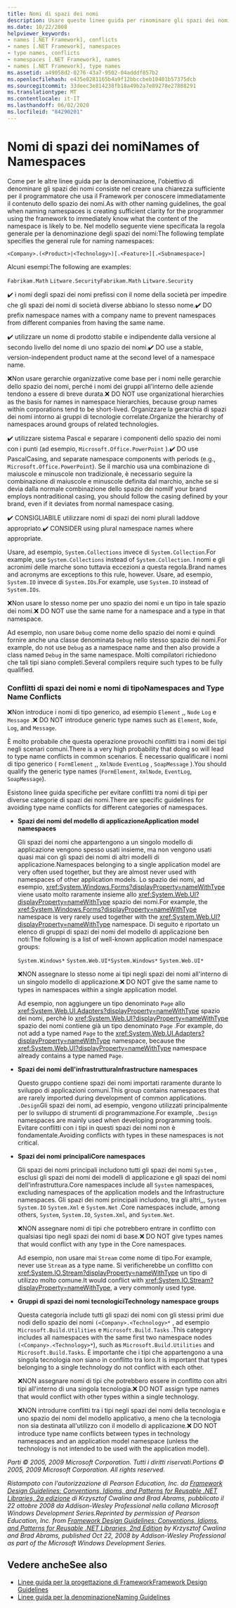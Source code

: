 ```yaml
---
title: Nomi di spazi dei nomi
description: Usare queste linee guida per rinominare gli spazi dei nomi come parte delle linee guida per la progettazione di librerie che estendono e interagiscono con le librerie .NET.
ms.date: 10/22/2008
helpviewer_keywords:
- names [.NET Framework], conflicts
- names [.NET Framework], namespaces
- type names, conflicts
- namespaces [.NET Framework], names
- names [.NET Framework], type names
ms.assetid: a49058d2-0276-43a7-9502-04adddf857b2
ms.openlocfilehash: e435e0281165b4a9f12bbccbeb10401b57375dcb
ms.sourcegitcommit: 33deec3e814238fb18a49b2a7e89278e27888291
ms.translationtype: MT
ms.contentlocale: it-IT
ms.lasthandoff: 06/02/2020
ms.locfileid: "84290201"
---
```

# <a name="names-of-namespaces"></a><span data-ttu-id="56216-103">Nomi di spazi dei nomi</span><span class="sxs-lookup"><span data-stu-id="56216-103">Names of Namespaces</span></span>
<span data-ttu-id="56216-104">Come per le altre linee guida per la denominazione, l'obiettivo di denominare gli spazi dei nomi consiste nel creare una chiarezza sufficiente per il programmatore che usa il Framework per conoscere immediatamente il contenuto dello spazio dei nomi.</span><span class="sxs-lookup"><span data-stu-id="56216-104">As with other naming guidelines, the goal when naming namespaces is creating sufficient clarity for the programmer using the framework to immediately know what the content of the namespace is likely to be.</span></span> <span data-ttu-id="56216-105">Nel modello seguente viene specificata la regola generale per la denominazione degli spazi dei nomi:</span><span class="sxs-lookup"><span data-stu-id="56216-105">The following template specifies the general rule for naming namespaces:</span></span>

 `<Company>.(<Product>|<Technology>)[.<Feature>][.<Subnamespace>]`

 <span data-ttu-id="56216-106">Alcuni esempi:</span><span class="sxs-lookup"><span data-stu-id="56216-106">The following are examples:</span></span>

 <span data-ttu-id="56216-107">`Fabrikam.Math` `Litware.Security`</span><span class="sxs-lookup"><span data-stu-id="56216-107">`Fabrikam.Math` `Litware.Security`</span></span>

 <span data-ttu-id="56216-108">✔️ i nomi degli spazi dei nomi prefissi con il nome della società per impedire che gli spazi dei nomi di società diverse abbiano lo stesso nome.</span><span class="sxs-lookup"><span data-stu-id="56216-108">✔️ DO prefix namespace names with a company name to prevent namespaces from different companies from having the same name.</span></span>

 <span data-ttu-id="56216-109">✔️ utilizzare un nome di prodotto stabile e indipendente dalla versione al secondo livello del nome di uno spazio dei nomi.</span><span class="sxs-lookup"><span data-stu-id="56216-109">✔️ DO use a stable, version-independent product name at the second level of a namespace name.</span></span>

 <span data-ttu-id="56216-110">❌Non usare gerarchie organizzative come base per i nomi nelle gerarchie dello spazio dei nomi, perché i nomi dei gruppi all'interno delle aziende tendono a essere di breve durata.</span><span class="sxs-lookup"><span data-stu-id="56216-110">❌ DO NOT use organizational hierarchies as the basis for names in namespace hierarchies, because group names within corporations tend to be short-lived.</span></span> <span data-ttu-id="56216-111">Organizzare la gerarchia di spazi dei nomi intorno ai gruppi di tecnologie correlate.</span><span class="sxs-lookup"><span data-stu-id="56216-111">Organize the hierarchy of namespaces around groups of related technologies.</span></span>

 <span data-ttu-id="56216-112">✔️ utilizzare sistema Pascal e separare i componenti dello spazio dei nomi con i punti (ad esempio, `Microsoft.Office.PowerPoint` ).</span><span class="sxs-lookup"><span data-stu-id="56216-112">✔️ DO use PascalCasing, and separate namespace components with periods (e.g., `Microsoft.Office.PowerPoint`).</span></span> <span data-ttu-id="56216-113">Se il marchio usa una combinazione di maiuscole e minuscole non tradizionale, è necessario seguire la combinazione di maiuscole e minuscole definita dal marchio, anche se si devia dalla normale combinazione dello spazio dei nomi</span><span class="sxs-lookup"><span data-stu-id="56216-113">If your brand employs nontraditional casing, you should follow the casing defined by your brand, even if it deviates from normal namespace casing.</span></span>

 <span data-ttu-id="56216-114">✔️ CONSIGLIABILE utilizzare nomi di spazi dei nomi plurali laddove appropriato.</span><span class="sxs-lookup"><span data-stu-id="56216-114">✔️ CONSIDER using plural namespace names where appropriate.</span></span>

 <span data-ttu-id="56216-115">Usare, ad esempio, `System.Collections` invece di `System.Collection`.</span><span class="sxs-lookup"><span data-stu-id="56216-115">For example, use `System.Collections` instead of `System.Collection`.</span></span> <span data-ttu-id="56216-116">I nomi e gli acronimi delle marche sono tuttavia eccezioni a questa regola.</span><span class="sxs-lookup"><span data-stu-id="56216-116">Brand names and acronyms are exceptions to this rule, however.</span></span> <span data-ttu-id="56216-117">Usare, ad esempio, `System.IO` invece di `System.IOs`.</span><span class="sxs-lookup"><span data-stu-id="56216-117">For example, use `System.IO` instead of `System.IOs`.</span></span>

 <span data-ttu-id="56216-118">❌Non usare lo stesso nome per uno spazio dei nomi e un tipo in tale spazio dei nomi.</span><span class="sxs-lookup"><span data-stu-id="56216-118">❌ DO NOT use the same name for a namespace and a type in that namespace.</span></span>

 <span data-ttu-id="56216-119">Ad esempio, non usare `Debug` come nome dello spazio dei nomi e quindi fornire anche una classe denominata `Debug` nello stesso spazio dei nomi.</span><span class="sxs-lookup"><span data-stu-id="56216-119">For example, do not use `Debug` as a namespace name and then also provide a class named `Debug` in the same namespace.</span></span> <span data-ttu-id="56216-120">Molti compilatori richiedono che tali tipi siano completi.</span><span class="sxs-lookup"><span data-stu-id="56216-120">Several compilers require such types to be fully qualified.</span></span>

### <a name="namespaces-and-type-name-conflicts"></a><span data-ttu-id="56216-121">Conflitti di spazi dei nomi e nomi di tipo</span><span class="sxs-lookup"><span data-stu-id="56216-121">Namespaces and Type Name Conflicts</span></span>
 <span data-ttu-id="56216-122">❌Non introduce i nomi di tipo generico, ad esempio `Element` ,, `Node` `Log` e `Message` .</span><span class="sxs-lookup"><span data-stu-id="56216-122">❌ DO NOT introduce generic type names such as `Element`, `Node`, `Log`, and `Message`.</span></span>

 <span data-ttu-id="56216-123">È molto probabile che questa operazione provochi conflitti tra i nomi dei tipi negli scenari comuni.</span><span class="sxs-lookup"><span data-stu-id="56216-123">There is a very high probability that doing so will lead to type name conflicts in common scenarios.</span></span> <span data-ttu-id="56216-124">È necessario qualificare i nomi di tipo generico ( `FormElement` ,, `XmlNode` `EventLog` , `SoapMessage` ).</span><span class="sxs-lookup"><span data-stu-id="56216-124">You should qualify the generic type names (`FormElement`, `XmlNode`, `EventLog`, `SoapMessage`).</span></span>

 <span data-ttu-id="56216-125">Esistono linee guida specifiche per evitare conflitti tra nomi di tipi per diverse categorie di spazi dei nomi.</span><span class="sxs-lookup"><span data-stu-id="56216-125">There are specific guidelines for avoiding type name conflicts for different categories of namespaces.</span></span>

- <span data-ttu-id="56216-126">**Spazi dei nomi del modello di applicazione**</span><span class="sxs-lookup"><span data-stu-id="56216-126">**Application model namespaces**</span></span>

     <span data-ttu-id="56216-127">Gli spazi dei nomi che appartengono a un singolo modello di applicazione vengono spesso usati insieme, ma non vengono usati quasi mai con gli spazi dei nomi di altri modelli di applicazione.</span><span class="sxs-lookup"><span data-stu-id="56216-127">Namespaces belonging to a single application model are very often used together, but they are almost never used with namespaces of other application models.</span></span> <span data-ttu-id="56216-128">Lo spazio dei nomi, ad esempio, <xref:System.Windows.Forms?displayProperty=nameWithType> viene usato molto raramente insieme allo <xref:System.Web.UI?displayProperty=nameWithType> spazio dei nomi.</span><span class="sxs-lookup"><span data-stu-id="56216-128">For example, the <xref:System.Windows.Forms?displayProperty=nameWithType> namespace is very rarely used together with the <xref:System.Web.UI?displayProperty=nameWithType> namespace.</span></span> <span data-ttu-id="56216-129">Di seguito è riportato un elenco di gruppi di spazi dei nomi del modello di applicazione ben noti:</span><span class="sxs-lookup"><span data-stu-id="56216-129">The following is a list of well-known application model namespace groups:</span></span>

     <span data-ttu-id="56216-130">`System.Windows*` `System.Web.UI*`</span><span class="sxs-lookup"><span data-stu-id="56216-130">`System.Windows*` `System.Web.UI*`</span></span>

     <span data-ttu-id="56216-131">❌NON assegnare lo stesso nome ai tipi negli spazi dei nomi all'interno di un singolo modello di applicazione.</span><span class="sxs-lookup"><span data-stu-id="56216-131">❌ DO NOT give the same name to types in namespaces within a single application model.</span></span>

     <span data-ttu-id="56216-132">Ad esempio, non aggiungere un tipo denominato `Page` allo <xref:System.Web.UI.Adapters?displayProperty=nameWithType> spazio dei nomi, perché lo <xref:System.Web.UI?displayProperty=nameWithType> spazio dei nomi contiene già un tipo denominato `Page` .</span><span class="sxs-lookup"><span data-stu-id="56216-132">For example, do not add a type named `Page` to the <xref:System.Web.UI.Adapters?displayProperty=nameWithType> namespace, because the <xref:System.Web.UI?displayProperty=nameWithType> namespace already contains a type named `Page`.</span></span>

- <span data-ttu-id="56216-133">**Spazi dei nomi dell'infrastruttura**</span><span class="sxs-lookup"><span data-stu-id="56216-133">**Infrastructure namespaces**</span></span>

     <span data-ttu-id="56216-134">Questo gruppo contiene spazi dei nomi importati raramente durante lo sviluppo di applicazioni comuni.</span><span class="sxs-lookup"><span data-stu-id="56216-134">This group contains namespaces that are rarely imported during development of common applications.</span></span> <span data-ttu-id="56216-135">`.Design`Gli spazi dei nomi, ad esempio, vengono utilizzati principalmente per lo sviluppo di strumenti di programmazione.</span><span class="sxs-lookup"><span data-stu-id="56216-135">For example, `.Design` namespaces are mainly used when developing programming tools.</span></span> <span data-ttu-id="56216-136">Evitare conflitti con i tipi in questi spazi dei nomi non è fondamentale.</span><span class="sxs-lookup"><span data-stu-id="56216-136">Avoiding conflicts with types in these namespaces is not critical.</span></span>

- <span data-ttu-id="56216-137">**Spazi dei nomi principali**</span><span class="sxs-lookup"><span data-stu-id="56216-137">**Core namespaces**</span></span>

     <span data-ttu-id="56216-138">Gli spazi dei nomi principali includono tutti gli spazi dei nomi `System` , esclusi gli spazi dei nomi dei modelli di applicazione e gli spazi dei nomi dell'infrastruttura.</span><span class="sxs-lookup"><span data-stu-id="56216-138">Core namespaces include all `System` namespaces, excluding namespaces of the application models and the Infrastructure namespaces.</span></span> <span data-ttu-id="56216-139">Gli spazi dei nomi principali includono, tra gli altri,,, `System` `System.IO` `System.Xml` e `System.Net` .</span><span class="sxs-lookup"><span data-stu-id="56216-139">Core namespaces include, among others, `System`, `System.IO`, `System.Xml`, and `System.Net`.</span></span>

     <span data-ttu-id="56216-140">❌NON assegnare nomi di tipi che potrebbero entrare in conflitto con qualsiasi tipo negli spazi dei nomi di base.</span><span class="sxs-lookup"><span data-stu-id="56216-140">❌ DO NOT give types names that would conflict with any type in the Core namespaces.</span></span>

     <span data-ttu-id="56216-141">Ad esempio, non usare mai `Stream` come nome di tipo.</span><span class="sxs-lookup"><span data-stu-id="56216-141">For example, never use `Stream` as a type name.</span></span> <span data-ttu-id="56216-142">Si verificherebbe un conflitto con <xref:System.IO.Stream?displayProperty=nameWithType> un tipo di utilizzo molto comune.</span><span class="sxs-lookup"><span data-stu-id="56216-142">It would conflict with <xref:System.IO.Stream?displayProperty=nameWithType>, a very commonly used type.</span></span>

- <span data-ttu-id="56216-143">**Gruppi di spazi dei nomi tecnologici**</span><span class="sxs-lookup"><span data-stu-id="56216-143">**Technology namespace groups**</span></span>

     <span data-ttu-id="56216-144">Questa categoria include tutti gli spazi dei nomi con gli stessi primi due nodi dello spazio dei nomi `(<Company>.<Technology>*` , ad esempio `Microsoft.Build.Utilities` e `Microsoft.Build.Tasks` .</span><span class="sxs-lookup"><span data-stu-id="56216-144">This category includes all namespaces with the same first two namespace nodes `(<Company>.<Technology>*`), such as `Microsoft.Build.Utilities` and `Microsoft.Build.Tasks`.</span></span> <span data-ttu-id="56216-145">È importante che i tipi che appartengono a una singola tecnologia non siano in conflitto tra loro.</span><span class="sxs-lookup"><span data-stu-id="56216-145">It is important that types belonging to a single technology do not conflict with each other.</span></span>

     <span data-ttu-id="56216-146">❌NON assegnare nomi di tipi che potrebbero essere in conflitto con altri tipi all'interno di una singola tecnologia.</span><span class="sxs-lookup"><span data-stu-id="56216-146">❌ DO NOT assign type names that would conflict with other types within a single technology.</span></span>

     <span data-ttu-id="56216-147">❌NON introdurre conflitti tra i tipi negli spazi dei nomi della tecnologia e uno spazio dei nomi del modello applicativo, a meno che la tecnologia non sia destinata all'utilizzo con il modello di applicazione.</span><span class="sxs-lookup"><span data-stu-id="56216-147">❌ DO NOT introduce type name conflicts between types in technology namespaces and an application model namespace (unless the technology is not intended to be used with the application model).</span></span>

 <span data-ttu-id="56216-148">*Parti © 2005, 2009 Microsoft Corporation. Tutti i diritti riservati.*</span><span class="sxs-lookup"><span data-stu-id="56216-148">*Portions © 2005, 2009 Microsoft Corporation. All rights reserved.*</span></span>

 <span data-ttu-id="56216-149">*Ristampato con l'autorizzazione di Pearson Education, Inc. da [Framework Design Guidelines: Conventions, Idioms, and Patterns for Reusable .NET Libraries, 2a edizione](https://www.informit.com/store/framework-design-guidelines-conventions-idioms-and-9780321545619) di Krzysztof Cwalina and Brad Abrams, pubblicato il 22 ottobre 2008 da Addison-Wesley Professional nella collana Microsoft Windows Development Series.*</span><span class="sxs-lookup"><span data-stu-id="56216-149">*Reprinted by permission of Pearson Education, Inc. from [Framework Design Guidelines: Conventions, Idioms, and Patterns for Reusable .NET Libraries, 2nd Edition](https://www.informit.com/store/framework-design-guidelines-conventions-idioms-and-9780321545619) by Krzysztof Cwalina and Brad Abrams, published Oct 22, 2008 by Addison-Wesley Professional as part of the Microsoft Windows Development Series.*</span></span>

## <a name="see-also"></a><span data-ttu-id="56216-150">Vedere anche</span><span class="sxs-lookup"><span data-stu-id="56216-150">See also</span></span>

- [<span data-ttu-id="56216-151">Linee guida per la progettazione di Framework</span><span class="sxs-lookup"><span data-stu-id="56216-151">Framework Design Guidelines</span></span>](index.md)
- [<span data-ttu-id="56216-152">Linee guida per la denominazione</span><span class="sxs-lookup"><span data-stu-id="56216-152">Naming Guidelines</span></span>](naming-guidelines.md)
